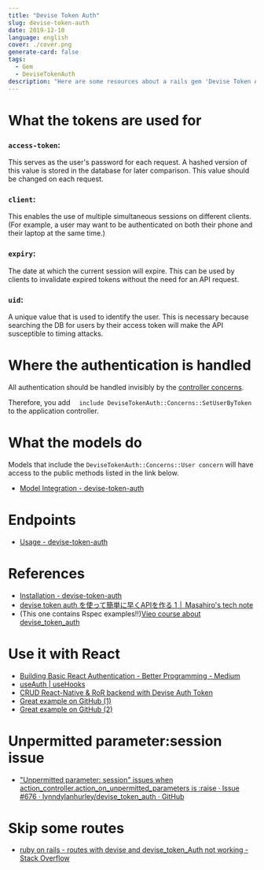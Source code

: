 ```yaml
---
title: "Devise Token Auth"
slug: devise-token-auth
date: 2019-12-10
language: english
cover: ./cover.png
generate-card: false
tags:
  - Gem
  - DeviseTokenAuth
description: "Here are some resources about a rails gem 'Devise Token Auth'."
---
```

# What the tokens are used for 

### `access-token`:
This serves as the user's password for each request. A hashed version of this value is stored in the database for later comparison. This value should be changed on each request.

### `client`:
This enables the use of multiple simultaneous sessions on different clients. (For example, a user may want to be authenticated on both their phone and their laptop at the same time.)

### `expiry`:
The date at which the current session will expire. This can be used by clients to invalidate expired tokens without the need for an API request.

### `uid`:
A unique value that is used to identify the user. This is necessary because searching the DB for users by their access token will make the API susceptible to timing attacks.

# Where the authentication is handled

All authentication should be handled invisibly by the [controller concerns](https://github.com/lynndylanhurley/devise_token_auth/tree/master/app/controllers/devise_token_auth/concerns).

Therefore, you add `  include DeviseTokenAuth::Concerns::SetUserByToken` to the application controller.

# What the models do 
Models that include the  `DeviseTokenAuth::Concerns::User concern` will have access to the public methods listed in the link below.

- [Model Integration - devise-token-auth](https://devise-token-auth.gitbook.io/devise-token-auth/usage/model_concerns)

# Endpoints
- [Usage - devise-token-auth](https://devise-token-auth.gitbook.io/devise-token-auth/usage)

# References 
- [Installation - devise-token-auth](https://devise-token-auth.gitbook.io/devise-token-auth/)
- [devise token auth を使って簡単に早くAPIを作る 1 │ Masahiro's tech note](http://clc.gonna.jp/2017/01/post-1306/)
- (This one contains Rspec examples!!)[Vieo course about devise_token_auth](https://ja.coursera.org/lecture/photo-tourist-web-app-capstone/server-devise-token-auth-setup-iKf15)

# Use it with React 
- [Building Basic React Authentication - Better Programming - Medium](https://medium.com/better-programming/building-basic-react-authentication-e20a574d5e71)
- [useAuth \| useHooks](https://usehooks.com/useAuth/)
- [CRUD React-Native & RoR backend with Devise Auth Token](https://medium.com/@eth3rnit3/crud-react-native-ror-backend-with-devise-auth-token-4407cac3aa0b)
- [Great example on GitHub (1)](https://github.com/Skezey/react-context-auth)
- [Great example on GitHub (2)](https://github.com/sfulsom/final-blog)

# Unpermitted parameter:session issue

- ["Unpermitted parameter: session" issues when action_controller.action_on_unpermitted_parameters is :raise · Issue #676 · lynndylanhurley/devise_token_auth · GitHub](https://github.com/lynndylanhurley/devise_token_auth/issues/676)

# Skip some routes
- [ruby on rails - routes with devise and devise_token_Auth not working - Stack Overflow](https://stackoverflow.com/questions/36437087/routes-with-devise-and-devise-token-auth-not-working
)
